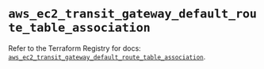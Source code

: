 # `aws_ec2_transit_gateway_default_route_table_association`

Refer to the Terraform Registry for docs: [`aws_ec2_transit_gateway_default_route_table_association`](https://registry.terraform.io/providers/hashicorp/aws/6.8.0/docs/resources/ec2_transit_gateway_default_route_table_association).
